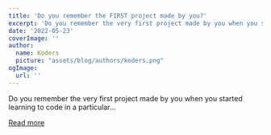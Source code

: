 ```yaml
---
title: 'Do you remember the FIRST project made by you?'
excerpt: 'Do you remember the very first project made by you when you started learning to code in a particular...'
date: '2022-05-23'
coverImage: ''
author:
  name: Koders
  picture: "assets/blog/authors/koders.png"
ogImage:
  url: ''
---
```


Do you remember the very first project made by you when you started learning to code in a particular...

[Read more](https://dev.to/asheeshh/do-you-remember-the-first-project-made-by-you-2ap8)
